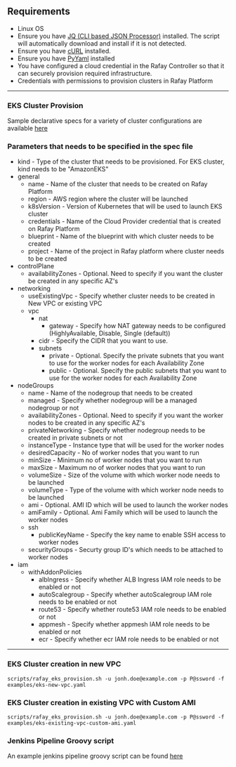 ## Requirements
- Linux OS
- Ensure you have [JQ (CLI based JSON Processor)](https://stedolan.github.io/jq/) installed. The script will automatically download and install if it is not detected.
- Ensure you have [cURL](https://curl.haxx.se/) installed.
- Ensure you have [PyYaml](https://pypi.org/project/PyYAML/) installed
- You have configured a cloud credential in the Rafay Controller so that it can securely provision required infrastructure.
- Credentials with permissions to provision clusters in Rafay Platform

---
### EKS Cluster Provision

Sample declarative specs for a variety of cluster configurations are available [here](../eks/examples)

### Parameters that needs to be specified in the spec file

- kind - Type of the cluster that needs to be provisioned. For EKS cluster, kind needs to be "AmazonEKS"
- general
    - name -  Name of the cluster that needs to be created on Rafay Platform
    - region - AWS region where the cluster will be launched
    - k8sVersion - Version of Kubernetes that will be used to launch EKS cluster
    - credentials - Name of the Cloud Provider credential that is created on Rafay Platform
    - blueprint - Name of the blueprint with which cluster needs to be created
    - project - Name of the project in Rafay platform where cluster needs to be created
- controlPlane
    - availabilityZones - Optional. Need to specify if you want the cluster be created in any specific AZ's
- networking
    - useExistingVpc - Specify whether cluster needs to be created in New VPC or existing VPC
    - vpc
        - nat
            - gateway - Specify how NAT gateway needs to be configured (HighlyAvailable, Disable, Single (default))
        - cidr - Specify the CIDR that you want to use.
        - subnets
            - private - Optional. Specify the private subnets that you want to use for the worker nodes for each Availability Zone
            - public -  Optional. Specify the public subnets that you want to use for the worker nodes for each Availability Zone
- nodeGroups
    - name - Name of the nodegroup that needs to be created
    - managed - Specify whether nodegroup will be a managed nodegroup or not
    - availabilityZones - Optional. Need to specify if you want the worker nodes to be created in any specific AZ's
    - privateNetworking - Specify whether nodegroup needs to be created in private subnets or not
    - instanceType - Instance type that will be used for the worker nodes
    - desiredCapacity - No of worker nodes that you want to run
    - minSize - Minimum no of worker nodes that you want to run
    - maxSize - Maximum no of worker nodes that you want to run
    - volumeSize - Size of the volume with which worker node needs to be launched
    - volumeType - Type of the volume with which worker node needs to be launched
    - ami - Optional. AMI ID which will be used to launch the worker nodes
    - amiFamily - Optional. Ami Family which will be used to launch the worker nodes
    - ssh
        - publicKeyName - Specify the key name to enable SSH access to worker nodes
    - securityGroups - Securty group ID's which needs to be attached to worker nodes
- iam
    - withAddonPolicies
        - albIngress - Specify whether ALB Ingress IAM role needs to be enabled or not
        - autoScalegroup - Specify whether autoScalegroup IAM role needs to be enabled or not
        - route53 - Specify whether route53 IAM role needs to be enabled or not
        - appmesh - Specify whether appmesh IAM role needs to be enabled or not
        - ecr - Specify whether ecr IAM role needs to be enabled or not
---
### EKS Cluster creation in new VPC

```scripts/rafay_eks_provision.sh -u jonh.doe@example.com -p P@ssword -f examples/eks-new-vpc.yaml```

### EKS Cluster creation in existing VPC with Custom AMI

```scripts/rafay_eks_provision.sh -u jonh.doe@example.com -p P@ssword -f examples/eks-existing-vpc-custom-ami.yaml```

### Jenkins Pipeline Groovy script

An example jenkins pipeline groovy script can be found [here](../eks/Jenkins)